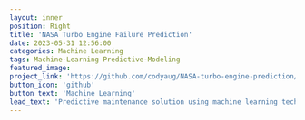 ```yaml
---
layout: inner
position: Right
title: 'NASA Turbo Engine Failure Prediction'
date: 2023-05-31 12:56:00
categories: Machine Learning
tags: Machine-Learning Predictive-Modeling
featured_image: 
project_link: 'https://github.com/codyaug/NASA-turbo-engine-prediction/tree/main'
button_icon: 'github'
button_text: 'Machine Learning'
lead_text: 'Predictive maintenance solution using machine learning techniques to forecast component failures'
---
```

